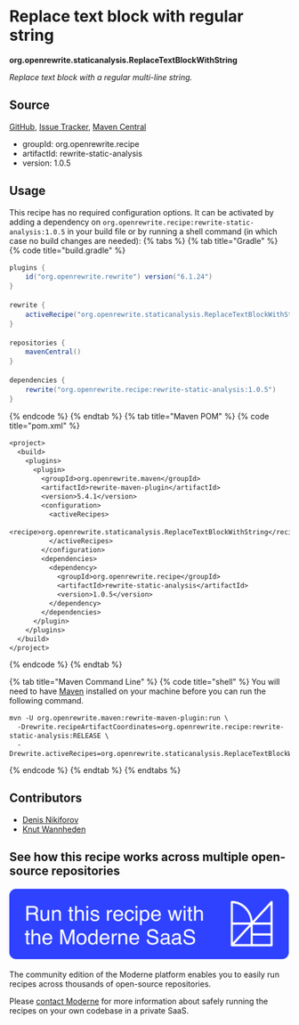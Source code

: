 # Replace text block with regular string

**org.openrewrite.staticanalysis.ReplaceTextBlockWithString**

_Replace text block with a regular multi-line string._

## Source

[GitHub](https://github.com/openrewrite/rewrite-static-analysis/blob/main/src/main/java/org/openrewrite/staticanalysis/ReplaceTextBlockWithString.java), [Issue Tracker](https://github.com/openrewrite/rewrite-static-analysis/issues), [Maven Central](https://central.sonatype.com/artifact/org.openrewrite.recipe/rewrite-static-analysis/1.0.5/jar)

* groupId: org.openrewrite.recipe
* artifactId: rewrite-static-analysis
* version: 1.0.5


## Usage

This recipe has no required configuration options. It can be activated by adding a dependency on `org.openrewrite.recipe:rewrite-static-analysis:1.0.5` in your build file or by running a shell command (in which case no build changes are needed): 
{% tabs %}
{% tab title="Gradle" %}
{% code title="build.gradle" %}
```groovy
plugins {
    id("org.openrewrite.rewrite") version("6.1.24")
}

rewrite {
    activeRecipe("org.openrewrite.staticanalysis.ReplaceTextBlockWithString")
}

repositories {
    mavenCentral()
}

dependencies {
    rewrite("org.openrewrite.recipe:rewrite-static-analysis:1.0.5")
}
```
{% endcode %}
{% endtab %}
{% tab title="Maven POM" %}
{% code title="pom.xml" %}
```markup
<project>
  <build>
    <plugins>
      <plugin>
        <groupId>org.openrewrite.maven</groupId>
        <artifactId>rewrite-maven-plugin</artifactId>
        <version>5.4.1</version>
        <configuration>
          <activeRecipes>
            <recipe>org.openrewrite.staticanalysis.ReplaceTextBlockWithString</recipe>
          </activeRecipes>
        </configuration>
        <dependencies>
          <dependency>
            <groupId>org.openrewrite.recipe</groupId>
            <artifactId>rewrite-static-analysis</artifactId>
            <version>1.0.5</version>
          </dependency>
        </dependencies>
      </plugin>
    </plugins>
  </build>
</project>
```
{% endcode %}
{% endtab %}

{% tab title="Maven Command Line" %}
{% code title="shell" %}
You will need to have [Maven](https://maven.apache.org/download.cgi) installed on your machine before you can run the following command.

```shell
mvn -U org.openrewrite.maven:rewrite-maven-plugin:run \
  -Drewrite.recipeArtifactCoordinates=org.openrewrite.recipe:rewrite-static-analysis:RELEASE \
  -Drewrite.activeRecipes=org.openrewrite.staticanalysis.ReplaceTextBlockWithString
```
{% endcode %}
{% endtab %}
{% endtabs %}

## Contributors
* [Denis Nikiforov](mailto:denis.nikif@gmail.com)
* [Knut Wannheden](mailto:knut@moderne.io)


## See how this recipe works across multiple open-source repositories

[![Moderne Link Image](/.gitbook/assets/ModerneRecipeButton.png)](https://app.moderne.io/recipes/org.openrewrite.staticanalysis.ReplaceTextBlockWithString)

The community edition of the Moderne platform enables you to easily run recipes across thousands of open-source repositories.

Please [contact Moderne](https://moderne.io/product) for more information about safely running the recipes on your own codebase in a private SaaS.
